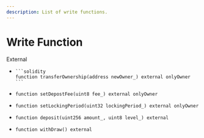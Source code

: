 ```yaml
---
description: List of write functions.
---
```


# Write Function

External

* ````solidity
  ```solidity
  function transferOwnership(address newOwner_) external onlyOwner
  ```
  ````
* ```solidity
  function setDepostFee(uint8 fee_) external onlyOwner
  ```
* ```solidity
  function setLockingPeriod(uint32 lockingPeriod_) external onlyOwner
  ```
* ```solidity
  function deposit(uint256 amount_, uint8 level_) external
  ```
* ```solidity
  function withDraw() external
  ```
